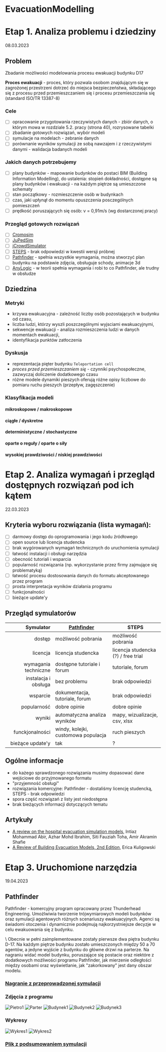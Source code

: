 # EvacuationModelling
# Etap 1. Analiza problemu i dziedziny
08.03.2023
## Problem
Zbadanie możliwości modelowania procesu ewakuacji budynku D17

**Proces ewakuacji** - proces, który pozwala osobom znajdującym się w zagrożonej przestrzeni dotrzeć do miejsca bezpieczeństwa, składającego się z procesu przed
przemieszczaniem się i procesu przemieszczania się (standard ISO/TR 13387-8)
### Cele
- [ ] opracowanie przygotowania rzeczywistych danych - zbiór danych, o którym mowa w rozdziale 5.2. pracy (strona 40), rozrysowane tabelki
- [ ] zbadanie gotowych rozwiązań, wybór modeli
- [ ] symulacje na modelach - zebranie danych
- [ ] porównanie wyników symulacji ze sobą nawzajem i z rzeczywistymi danymi - walidacja badanych modeli
### Jakich danych potrzebujemy
- [ ] plany budynków - mapowanie budynków do postaci BIM (Building Information Modelling),
  do ustalenia: stopień dokładności, dostępne są plany budynków i ewakuacji - na każdym piętrze są umieszczone schematy
- [ ] stan początkowy - rozmieszczenie osób w budynkach
- [ ] czas, jaki upłynął do momentu opuszczenia posczególnych pomieszczeń
- [ ] prędkość poruszających się osób: v = 0,91m/s (wg dostarczonej pracy)
### Przegląd gotowych rozwiązań
- [ ] [Cromosim](http://www.cromosim.fr/example_micro.html#social-force-model)
- [ ] [JuPedSim](https://www.jupedsim.org/jpscore_introduction.html)
- [ ] [jCrowdSimulator](https://github.com/FraunhoferIVI/jCrowdSimulator)
- [ ] [STEPS](https://www.steps.mottmac.com/free-trial) - brak odpowiedzi w kwestii wersji próbnej
- [ ] [Pathfinder](https://www.thunderheadeng.com/pathfinder) - spełnia wszystkie wymagania, można stworzyć plan budynku na podstawie zdjęcia, obsługuje schody, animacje 3d
- [ ] [AnyLogic](https://www.anylogic.com/) - w teorii spełnia wymagania i robi to co Pathfinder, ale trudny w obsłudze

## Dziedzina
### Metryki
- krzywa ewakuacyjna - zależność liczby osób pozostających w budynku od czasu,
- liczba ludzi, którzy wyszli poszczególnymi wyjsciami ewakuacyjnymi,
- sekwencje ewakuacji - analiza rozmieszczenia ludzi w danych momentach ewakuacji,
- identyfikacja punktów zatłoczenia
### Dyskusja
- reprezentacja pięter budynku `Teleportation cell`
- *proces przed przemieszczaniem się* - czynniki psychospołeczne, zazwyczaj doliczenie dodatkowego czasu
- różne modele dynamiki pieszych oferują różne opisy liczbowe do pomiaru ruchu pieszych (przepływ, zagęszczenie)
### Klasyfikacja modeli
#### mikroskopowe / makroskopowe
#### ciągłe / dyskretne
#### deterministyczne / stochastyczne
#### oparte o reguły / oparte o siły
#### wysokiej prawdziwości / niskiej prawdziwości

# Etap 2. Analiza wymagań i przegląd dostępnych rozwiązań pod ich kątem
22.03.2023
## Kryteria wyboru rozwiązania (lista wymagań):
- [ ] darmowy dostęp do oprogramowania i jego kodu źródłowego
- [ ] open source lub licencja studencka
- [ ] brak wygórowanych wymagań technicznych do uruchomienia symulacji
- [ ] łatwość instalacji i obsługi narzędzia
- [ ] obecność tutoriali i wsparcia
- [ ] popularność rozwiązania (np. wykorzystanie przez firmy zajmujące się problematyką)
- [ ] łatwość procesu dostosowania danych do formatu akceptowanego przez program
- [ ] prosta interpretacja wyników działania programu
- [ ] funkcjonalności
- [ ] bieżące update'y

## Przegląd symulatorów
| Symulator | [Pathfinder](https://www.thunderheadeng.com/pathfinder) | STEPS |
|--------:|----------------------------|--------------|
| dostęp | możliwość pobrania | możliwość pobrania |
| licencja | licencja studencka | licencja studencka (?) / free trial |
| wymagania techniczne | dostępne tutoriale i forum | tutoriale, forum |
| instalacja i obsługa | bez problemu | brak odpowiedzi |
| wsparcie | dokumentacja, tutoriale, forum | brak odpowiedzi |
| popularność | dobre opinie | dobre opinie |
| wyniki | automatyczna analiza wyników | mapy, wizualizacje, csv, xlsx |
| funckjonalności| windy, kolejki, customowa populacja | ruch pieszych |
| bieżące update'y | tak | ? |

## Ogólne informacje
- do każego sprawdzonego rozwiązania musimy dopasować dane wejściowe do przyjmowanego formatu
- "przyjemność obsługi"
- rozwiązania komercyjne: Pathfinder - dostaliśmy licencję studencką, STEPS - brak odpowiedzi
- spora część rozwiązań z listy jest niedostępna
- brak bieżących informacji dotyczących tematu

## Artykuły
- [A review on the hospital evacuation simulation models](https://www.sciencedirect.com/science/article/abs/pii/S2212420922003028), Intiaz Mohammad Abir, Azhar Mohd Ibrahim, Siti Fauziah Toha, Amir Akramin Shafie
- [A Review of Building Evacuation Models, 2nd Edition](https://www.nist.gov/publications/review-building-evacuation-models-2nd-edition), Erica Kuligowski

# Etap 3. Uruchomione narzędzia
19.04.2023
## Pathfinder
Pathfinder - komercyjny program opracowany przez Thunderhead Engineering. Umożlwiwia tworzenie trójwymiarowych modeli budynków oraz symulacji agentowych różnych scenariuszy ewakuacyjnych. Agenci są świadomi otoczenia i dynamicznie podejmują najkorzystniejsze decyzje w celu ewakuowania się z budynku.

\ Obecnie w pełni zaimplementowane zostały pierwsze dwa piętra budynku D-17. Na każdym piętrze budynku zostało umieszczonych między 50 a 70 agentów, a jedyne wyjście z budynku do główne drzwi na parterze. Na nagraniu widać model budynku, poruszające się postacie oraz niektóre z dodatkowych możliwości programu Pathfinder, jak mierzenie odległości między osobami oraz wyświetlanie, jak "zakorkowany" jest dany obszar modelu.
### [Nagranie z przeprowadzonej symulacji](https://drive.google.com/file/d/1_rXWrx716G6AnXzlbwOU6oQEncsTUIY8/view?usp=sharing)

### Zdjęcia z programu
![Pietro1](Resources/Pietro_1.png)
![Parter](Resources/Parter.png)
![Budynek1](Resources/Budynek_1.png)
![Budynek2](Resources/Budynek_2.png)
![Budynek3](Resources/Budynek_3.png)

### Wykresy
![Wykres1](Resources/Wykres_1.png)
![Wykres2](Resources/Wykres_2.png)

### [Plik z podsumowaniem symulacji](https://github.com/Ehevi/EvacuationModelling/blob/99dff6111bf9d4d7ba3fc3511c7d57eccdf28dd0/Resources/evacuation_summary.txt)
